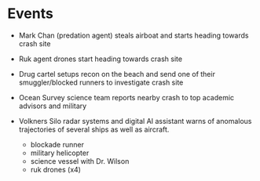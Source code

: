 # Events

- Mark Chan (predation agent) steals airboat and starts heading towards crash site

- Ruk agent drones start heading towards crash site

- Drug cartel setups recon on the beach and send one of their smuggler/blocked runners to investigate crash site

- Ocean Survey science team reports nearby crash to top academic advisors and military 

- Volkners Silo radar systems and digital AI assistant warns of anomalous trajectories of several ships as well as aircraft.
  - blockade runner
  - military helicopter
  - science vessel with Dr. Wilson
  - ruk drones (x4)
